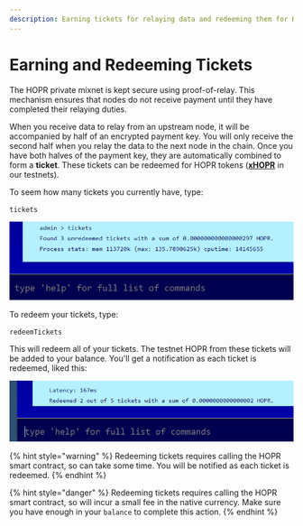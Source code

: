 ```yaml
---
description: Earning tickets for relaying data and redeeming them for HOPR
---
```


# Earning and Redeeming Tickets

The HOPR private mixnet is kept secure using proof-of-relay. This mechanism ensures that nodes do not receive payment until they have completed their relaying duties.

When you receive data to relay from an upstream node, it will be accompanied by half of an encrypted payment key. You will only receive the second half when you relay the data to the next node in the chain. Once you have both halves of the payment key, they are automatically combined to form a **ticket**. These tickets can be redeemed for HOPR tokens \([**xHOPR**](../core-concepts/tokens/hopr-tokens.md) in our testnets\).

To seem how many tickets you currently have, type:

```text
tickets
```

![](../.gitbook/assets/avado-tickets%20%281%29%20%281%29%20%281%29%20%281%29%20%281%29%20%281%29.png)

To redeem your tickets, type:

```text
redeemTickets
```

This will redeem all of your tickets. The testnet HOPR from these tickets will be added to your balance. You'll get a notification as each ticket is redeemed, liked this:

![](../.gitbook/assets/avado-redeeming-tickets%20%281%29%20%281%29%20%281%29%20%281%29%20%281%29%20%281%29.png)

{% hint style="warning" %}
Redeeming tickets requires calling the HOPR smart contract, so can take some time. You will be notified as each ticket is redeemed.
{% endhint %}

{% hint style="danger" %}
Redeeming tickets requires calling the HOPR smart contract, so will incur a small fee in the native currency. Make sure you have enough in your `balance` to complete this action.
{% endhint %}
